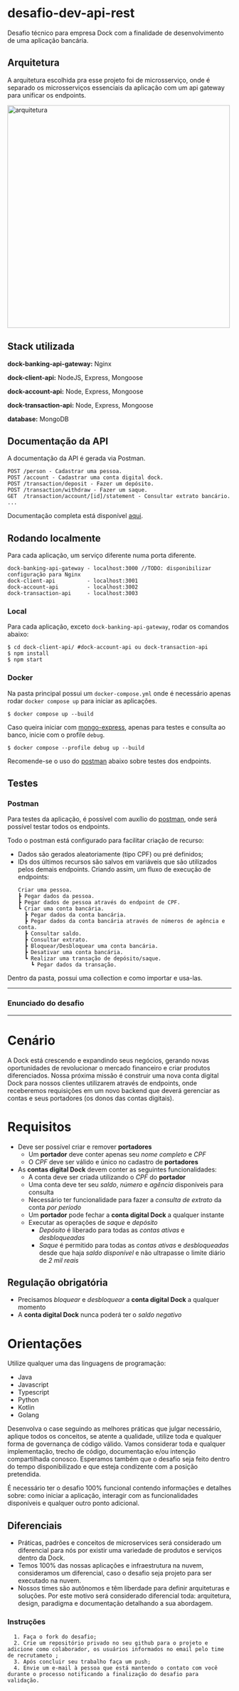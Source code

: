 
# desafio-dev-api-rest

Desafio técnico para empresa Dock com a finalidade de desenvolvimento de uma aplicação bancária.



## Arquitetura

A arquitetura escolhida pra esse projeto foi de microsserviço, onde é separado os microsserviços essenciais da aplicação
com um api gateway para unificar os endpoints.

<img src="arquitetura.png" alt="arquitetura" width="500"/>

## Stack utilizada

**dock-banking-api-gateway:** Nginx

**dock-client-api:** NodeJS, Express, Mongoose

**dock-account-api:** Node, Express, Mongoose

**dock-transaction-api:** Node, Express, Mongoose

**database:** MongoDB


## Documentação da API

A documentação da API é gerada via Postman.

```http
POST /person - Cadastrar uma pessoa.
POST /account - Cadastrar uma conta digital dock.
POST /transaction/deposit - Fazer um depósito.
POST /transaction/withdraw - Fazer um saque.
GET  /transaction/account/[id]/statement - Consultar extrato bancário.
...
```

Documentação completa está disponível [aqui](https://documenter.getpostman.com/view/7620522/2s8ZDa1LoC).

## Rodando localmente

Para cada aplicação, um serviço diferente numa porta diferente.
```
dock-banking-api-gateway - localhost:3000 //TODO: disponibilizar configuração para Nginx
dock-client-api          - localhost:3001
dock-account-api         - localhost:3002
dock-transaction-api     - localhost:3003
```

### Local

Para cada aplicação, exceto `dock-banking-api-gateway`, rodar os comandos abaixo:

```shell
$ cd dock-client-api/ #dock-account-api ou dock-transaction-api
$ npm install
$ npm start
```

### Docker

Na pasta principal possui um `docker-compose.yml` onde é necessário apenas rodar `docker compose up` para iniciar as aplicações.

```shell
$ docker compose up --build
```

Caso queira iniciar com [mongo-express](https://github.com/mongo-express/mongo-express), apenas para testes e consulta ao banco, inicie com o profile `debug`.

```shell
$ docker compose --profile debug up --build
```

Recomende-se o uso do [postman](#postman) abaixo sobre testes dos endpoints.


## Testes

### Postman

Para testes da aplicação, é possível com auxílio do [postman](/postman/), onde será possível testar todos os endpoints.

Todo o postman está configurado para facilitar criação de recurso:
- Dados são gerados aleatoriamente (tipo CPF) ou pré definidos;
- IDs dos últimos recursos são salvos em variáveis que são utilizados pelos demais endpoints.
Criando assim, um fluxo de execução de endpoints:
    ```
    Criar uma pessoa.
    ┣ Pegar dados da pessoa.
    ┣ Pegar dados de pessoa através do endpoint de CPF.
    ┗ Criar uma conta bancária.
      ┣ Pegar dados da conta bancária.
      ┣ Pegar dados da conta bancária através de números de agência e conta.
      ┣ Consultar saldo.
      ┣ Consultar extrato.
      ┣ Bloquear/Desbloquear uma conta bancária.
      ┣ Desativar uma conta bancária.
      ┗ Realizar uma transação de depósito/saque.
        ┗ Pegar dados da transação.
    ```
Dentro da pasta, possui uma collection e como importar e usa-las.

---

### Enunciado do desafio

---

# Cenário

A Dock está crescendo e expandindo seus negócios, gerando novas oportunidades de revolucionar o mercado financeiro e criar produtos diferenciados.
Nossa próxima missão é construir uma nova conta digital Dock para nossos clientes utilizarem através de endpoints, onde receberemos requisições em um novo backend que deverá gerenciar as contas e seus portadores (os donos das contas digitais).

# Requisitos

- Deve ser possível criar e remover **portadores**
    - Um **portador** deve conter apenas seu *nome completo* e *CPF*
    - O *CPF* deve ser válido e único no cadastro de **portadores**
- As **contas digital Dock** devem conter as seguintes funcionalidades:
    - A conta deve ser criada utilizando o *CPF* do **portador**
    - Uma conta deve ter seu *saldo*, *número* e *agência* disponíveis para consulta
    - Necessário ter funcionalidade para fazer a *consulta de extrato* da conta *por período*
    - Um **portador** pode fechar a **conta digital Dock** a qualquer instante
    - Executar as operações de *saque* e *depósito*
        - *Depósito* é liberado para todas as *contas ativas* e *desbloqueadas*
        - *Saque* é permitido para todas as *contas ativas* e *desbloqueadas* desde que haja *saldo disponível* e não ultrapasse o limite diário de *2 mil reais*

## Regulação obrigatória

- Precisamos *bloquear* e *desbloquear* a **conta digital Dock** a qualquer momento
- A **conta digital Dock** nunca poderá ter o *saldo negativo*


#  Orientações

Utilize qualquer uma das linguagens de programação:
- Java
- Javascript
- Typescript
- Python
- Kotlin
- Golang

Desenvolva o case seguindo as melhores práticas que julgar necessário, aplique todos os conceitos, se atente a qualidade, utilize toda e qualquer forma de governança de código válido. Vamos considerar toda e qualquer implementação, trecho de código, documentação e/ou intenção compartilhada conosco. Esperamos também que o desafio seja feito dentro do tempo disponibilizado e que esteja condizente com a posição pretendida.

É necessário ter o desafio 100% funcional contendo informações e detalhes sobre: como iniciar a aplicação, interagir com as funcionalidades disponíveis e qualquer outro ponto adicional.

## Diferenciais

- Práticas, padrões e conceitos de microservices será considerado um diferencial para nós por existir uma variedade de produtos e serviços dentro da Dock.
- Temos 100% das nossas aplicações e infraestrutura na nuvem, consideramos um diferencial, caso o desafio seja projeto para ser executado na nuvem.
- Nossos times são autônomos e têm liberdade para definir arquiteturas e soluções. Por este motivo será considerado diferencial toda: arquitetura, design, paradigma e documentação detalhando a sua abordagem.

### Instruções
      1. Faça o fork do desafio;
      2. Crie um repositório privado no seu github para o projeto e adicione como colaborador, os usuários informados no email pelo time de recrutameto ;
      3. Após concluir seu trabalho faça um push; 
      4. Envie um e-mail à pessoa que está mantendo o contato com você durante o processo notificando a finalização do desafio para validação.
